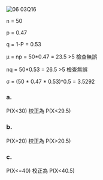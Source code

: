 ![06 03Q16](https://github.com/user-attachments/assets/46cafedd-3817-445f-98db-def74d155cd0)

n = 50

p = 0.47

q = 1-P = 0.53

&mu; = np = 50*0.47 = 23.5 >5 檢查無誤

nq = 50*0.53 = 26.5 >5 檢查無誤

&sigma; = (50 * 0.47 * 0.53)^0.5 = 3.5292

### a.
P(X<30) 校正為 P(X<29.5)

### b.
P(X>20) 校正為 P(X>20.5)

### c.
P(X<=40) 校正為 P(X<40.5)

